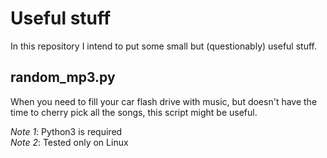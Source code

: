 # Useful stuff

In this repository I intend to put some small but (questionably) useful stuff.

## random_mp3.py

When you need to fill your car flash drive with music, but doesn't have the time to cherry pick all the songs, this script might be useful.

*Note 1*: Python3 is required  
*Note 2*: Tested only on Linux
